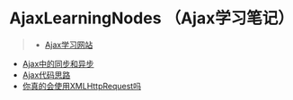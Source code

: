 # AjaxLearningNodes （Ajax学习笔记）
> - [Ajax学习网站](http://www.runoob.com/ajax/ajax-tutorial.html)
- [Ajax中的同步和异步](http://www.cnmiss.cn/?p=84)
- [Ajax代码思路](http://www.cnblogs.com/venoral/p/5136508.html)
- [你真的会使用XMLHttpRequest吗](https://segmentfault.com/a/1190000004322487)
